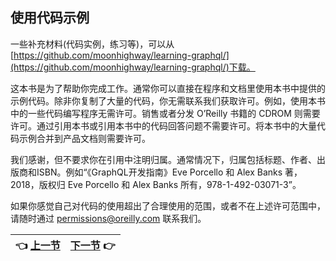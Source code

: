 ## 使用代码示例
一些补充材料(代码实例，练习等)，可以从[https://github.com/moonhighway/learning-graphql/](https://github.com/moonhighway/learning-graphql/)下载。  
  
这本书是为了帮助你完成工作。通常你可以直接在程序和文档里使用本书中提供的示例代码。除非你复制了大量的代码，你无需联系我们获取许可。例如，使用本书中的一些代码编写程序无需许可。销售或者分发 O’Reilly 书籍的 CDROM 则需要许可。通过引用本书或引用本书中的代码回答问题不需要许可。将本书中的大量代码示例合并到产品文档则需要许可。  
  
我们感谢，但不要求你在引用中注明归属。通常情况下，归属包括标题、作者、出版商和ISBN。例如“《GraphQL开发指南》Eve Porcello 和 Alex Banks 著，2018，版权归 Eve Porcello 和 Alex Banks 所有，978-1-492-03071-3”。  
  
如果你感觉自己对代码的使用超出了合理使用的范围，或者不在上述许可范围中，请随时通过 permissions@oreilly.com 联系我们。  

| :point_left: [上一节](/Preface_02.md) | [下一节](/Preface_04.md) :point_right: |
| - | - |
